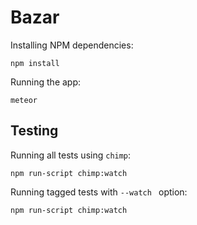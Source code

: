 # Bazar

Installing NPM dependencies:
```
npm install
```

Running the app:

```
meteor
```

## Testing

Running all tests using `chimp`:

```
npm run-script chimp:watch
```

Running tagged tests  with `--watch ` option:
```
npm run-script chimp:watch
```